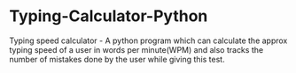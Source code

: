 # Typing-Calculator-Python
Typing speed calculator - A python program which can calculate the approx typing speed of a user in words per minute(WPM) and also tracks the number of mistakes done by the user while giving this test.
